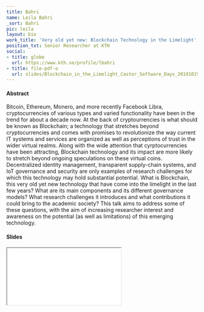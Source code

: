 ```yaml
---
title: Bahri
name: Leila Bahri
_sort: Bahri
pic: leila
layout: bio
work_title: 'Very old yet new: Blockchain Technology in the Limelight'
position_txt: Senior Researcher at KTH
social:
- title: globe
  url: https://www.kth.se/profile/lbahri
- title: file-pdf-o
  url: slides/Blockchain_in_the_Limelight_Castor_Software_Days_20191015.pdf
---
```


#### Abstract

Bitcoin, Ethereum, Monero, and more recently Facebook Libra, cryptocurrencies of various types and varied functionality have been in the trend for about a decade now. At the back of cryptourrencies is what should be known as Blockchain; a technology that stretches beyond cryptocurrencies and comes with promises to revolutionize the way current IT systems and services are organized as well as perceptions of trust in the wider virtual realms. Along with the wide attention that cyrptocurrencies have  been attracting, Blockchain technology and its impact are more likely to stretch beyond ongoing speculations on these virtual coins. Decentralized identity management, transparent supply-chain systems, and IoT governance and security are only examples of research challenges for which this technology may hold substantial potential. What is Blockchain, this very old yet new technology that have come into the limelight in the last few years? What are its main components and its different governance models? What research challenges it introduces and what contributions it could bring to the academic society? This talk aims to address some of these questions, with the aim of increasing researcher interest and awareness on the potential (as well as limitations) of this emerging technology.


#### Slides
<iframe class="slides" src="pdf/web/viewer.html?file=/slides/Blockchain_in_the_Limelight_Castor_Software_Days_20191015.pdf"></iframe>
